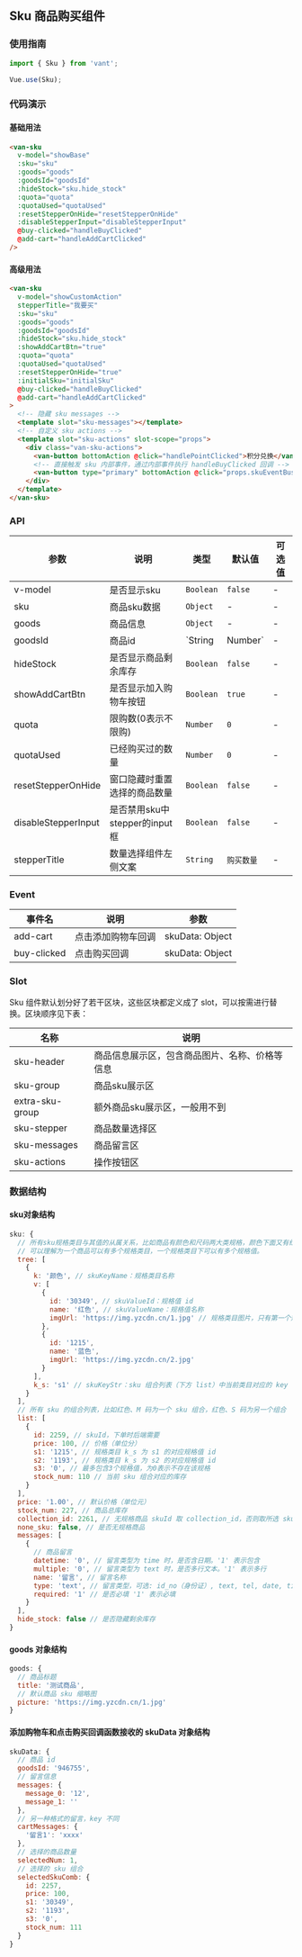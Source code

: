 ## Sku 商品购买组件

### 使用指南
```javascript
import { Sku } from 'vant';

Vue.use(Sku);
```

### 代码演示
#### 基础用法

```html
<van-sku
  v-model="showBase"
  :sku="sku"
  :goods="goods"
  :goodsId="goodsId"
  :hideStock="sku.hide_stock"
  :quota="quota"
  :quotaUsed="quotaUsed"
  :resetStepperOnHide="resetStepperOnHide"
  :disableStepperInput="disableStepperInput"
  @buy-clicked="handleBuyClicked"
  @add-cart="handleAddCartClicked"
/>
```

#### 高级用法

```html
<van-sku
  v-model="showCustomAction"
  stepperTitle="我要买"
  :sku="sku"
  :goods="goods"
  :goodsId="goodsId"
  :hideStock="sku.hide_stock"
  :showAddCartBtn="true"
  :quota="quota"
  :quotaUsed="quotaUsed"
  :resetStepperOnHide="true"
  :initialSku="initialSku"
  @buy-clicked="handleBuyClicked"
  @add-cart="handleAddCartClicked"
>
  <!-- 隐藏 sku messages -->
  <template slot="sku-messages"></template>
  <!-- 自定义 sku actions -->
  <template slot="sku-actions" slot-scope="props">
    <div class="van-sku-actions">
      <van-button bottomAction @click="handlePointClicked">积分兑换</van-button>
      <!-- 直接触发 sku 内部事件，通过内部事件执行 handleBuyClicked 回调 -->
      <van-button type="primary" bottomAction @click="props.skuEventBus.$emit('sku:buy')">买买买</van-button>
    </div>
  </template>
</van-sku>
```


### API

| 参数 | 说明 | 类型 | 默认值 | 可选值 |
|-----------|-----------|-----------|-------------|-------------|
| v-model | 是否显示sku | `Boolean` | `false` | - |
| sku | 商品sku数据 | `Object` | - | - |
| goods | 商品信息 | `Object` | - | - |
| goodsId | 商品id | `String | Number` | - | - |
| hideStock | 是否显示商品剩余库存 | `Boolean` | `false` | - |
| showAddCartBtn | 是否显示加入购物车按钮 | `Boolean` | `true` | - |
| quota | 限购数(0表示不限购) | `Number` | `0` | - |
| quotaUsed | 已经购买过的数量 | `Number` | `0` | - |
| resetStepperOnHide | 窗口隐藏时重置选择的商品数量 | `Boolean` | `false` | - |
| disableStepperInput | 是否禁用sku中stepper的input框 | `Boolean` | `false` | - |
| stepperTitle | 数量选择组件左侧文案 | `String` | `购买数量` | - |

### Event

| 事件名 | 说明 | 参数 |
|-----------|-----------|-----------|
| add-cart | 点击添加购物车回调 | skuData: Object |
| buy-clicked | 点击购买回调 | skuData: Object |


### Slot
Sku 组件默认划分好了若干区块，这些区块都定义成了 slot，可以按需进行替换。区块顺序见下表：

| 名称 | 说明 | 
|-----------|-----------|
| sku-header | 商品信息展示区，包含商品图片、名称、价格等信息 |
| sku-group | 商品sku展示区 |
| extra-sku-group | 额外商品sku展示区，一般用不到 |
| sku-stepper | 商品数量选择区 |
| sku-messages | 商品留言区 |
| sku-actions | 操作按钮区 |

### 数据结构
#### sku对象结构
```javascript
sku: {
  // 所有sku规格类目与其值的从属关系，比如商品有颜色和尺码两大类规格，颜色下面又有红色和蓝色两个规格值。
  // 可以理解为一个商品可以有多个规格类目，一个规格类目下可以有多个规格值。
  tree: [
    {
      k: '颜色', // skuKeyName：规格类目名称
      v: [
        {
          id: '30349', // skuValueId：规格值 id
          name: '红色', // skuValueName：规格值名称
          imgUrl: 'https://img.yzcdn.cn/1.jpg' // 规格类目图片，只有第一个规格类目可以定义图片
        },
        {
          id: '1215',
          name: '蓝色',
          imgUrl: 'https://img.yzcdn.cn/2.jpg'
        }
      ],
      k_s: 's1' // skuKeyStr：sku 组合列表（下方 list）中当前类目对应的 key 值，value 值会是从属于当前类目的一个规格值 id
    }
  ],
  // 所有 sku 的组合列表，比如红色、M 码为一个 sku 组合，红色、S 码为另一个组合
  list: [
    {
      id: 2259, // skuId，下单时后端需要
      price: 100, // 价格（单位分）
      s1: '1215', // 规格类目 k_s 为 s1 的对应规格值 id
      s2: '1193', // 规格类目 k_s 为 s2 的对应规格值 id
      s3: '0', // 最多包含3个规格值，为0表示不存在该规格
      stock_num: 110 // 当前 sku 组合对应的库存
    }
  ],
  price: '1.00', // 默认价格（单位元）
  stock_num: 227, // 商品总库存
  collection_id: 2261, // 无规格商品 skuId 取 collection_id，否则取所选 sku 组合对应的 id
  none_sku: false, // 是否无规格商品
  messages: [
    {
      // 商品留言
      datetime: '0', // 留言类型为 time 时，是否含日期。'1' 表示包含
      multiple: '0', // 留言类型为 text 时，是否多行文本。'1' 表示多行
      name: '留言', // 留言名称
      type: 'text', // 留言类型，可选: id_no（身份证）, text, tel, date, time, email
      required: '1' // 是否必填 '1' 表示必填
    }
  ],
  hide_stock: false // 是否隐藏剩余库存
}
```

#### goods 对象结构
```javascript
goods: {
  // 商品标题
  title: '测试商品',
  // 默认商品 sku 缩略图
  picture: 'https://img.yzcdn.cn/1.jpg'
}
```

#### 添加购物车和点击购买回调函数接收的 skuData 对象结构
```javascript
skuData: {
  // 商品 id
  goodsId: '946755',
  // 留言信息
  messages: {
    message_0: '12',
    message_1: ''
  },
  // 另一种格式的留言，key 不同
  cartMessages: {
    '留言1': 'xxxx'
  },
  // 选择的商品数量
  selectedNum: 1,
  // 选择的 sku 组合
  selectedSkuComb: {
    id: 2257,
    price: 100,
    s1: '30349',
    s2: '1193',
    s3: '0',
    stock_num: 111
  }
}
```
